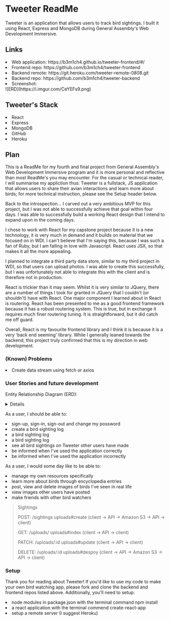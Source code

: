 # Tweeter ReadMe
Tweeter is an application that allows users to track bird sightings. I built it using React, Express and MongoDB during General Assembly's Web Development Immersive.

## Links
<li>Web application: https://b3m1ch4.github.io/tweeter-frontend/#/</li>
<li>Frontend repo: https://github.com/b3m1ch4/tweeter-frontend</li>
<li>Backend remote: https://git.heroku.com/tweeter-remote-0808.git</li>
<li>Backend repo: https://github.com/b3m1ch4/tweeter-backend</li>
<li>Screenshot: </li>
![ERD](https://i.imgur.com/CeYEFs9.png)

## Tweeter's Stack
<li> React </li>
<li> Express </li>
<li> MongoDB </li>
<li> GitHub </li>
<li> Heroku </li>

## Plan
This is a ReadMe for my fourth and final project from General Assembly's Web Development
Immersive program and it is more personal and reflective than most ReadMe's you may encounter. For the casual or technical reader, I will summarise my appliction thus: Tweeter is a fullstack, JS application that allows users to share their avian interactions and learn more about birds; for more technical instruction, please see the Setup header below.

Back to the introspection... I carved out a very ambitious MVP for this project, but I was not able to successfully achieve that goal within four days. I was able to successfully build a working React design that I intend to expand upon in the coming days.

I chose to work with React for my capstone project because it is a new technology, it
is very much in demand and it builds on material that we focused on in WDI. I can't
believe that I'm saying this, because I was such a fan of Ruby, but I am falling in love
with Javascript. React uses JSX, so that makes it all the more appealing.

I planned to integrate a third party data store, similar to my third project in WDI, so that users can upload photos. I was able to create this successfully, but I was unfortunately not able to integrate this with the client and is therefore not in production.

React is trickier than it may seem. Whilst it is very similar to JQuery, there are a
number of things I took for granted in JQuery that I couldn't (or shouldn't) have with
React. One major component I learned about in React is routering. React has been presented
to me as a good frontend framework because it has a robust routering system. This is true,
but in exchange it requires much finer routering tuning. It is straightforward, but it did
catch me off guard.

Overall, React is my favourite frontend library and I think it is because it is a very 'back end seeming' library. While I generally leaned towards the backend, this project truly confirmed that this is my direction in web development.

### (Known) Problems
  <li> Create data stream using fetch or axios </li>

### User Stories and future development
Entity Relationship Diagram (ERD):
<details>
![ERD](https://i.imgur.com/DTRBLDy.jpg)
</details>

As a user, I should be able to:

<li> sign-up, sign-in, sign-out and change my possword </li>
<li> create a bird sighting log </li>
<li> a bird sighting log </li>
<li> a bird sighting log </li>
<li> see all bird sightings on Tweeter other users have made </li>
<li> be informed when I've used the application correctly </li>
<li> be informed when I've used the application incorrectly </li>

As a user, I would some day like to be able to:

<li> manage my own resources specifically </li>
<li> learn more about birds through encyclopedia entries </li>
<li> post, view and delete images of birds I've seen in real life </li>
<li> view images other users have posted </li>
<li> make friends with other bird watchers </li>


<blockquote>
Sightings
<p> POST: /sightings uploads#create (client -> API -> Amazon S3 -> API -> client) </p>
<p> GET: /uploads/ uploads#index (client -> API -> client) </p>
<p> PATCH: /uploads/:id uploads#update (client -> API -> client) </p>
<p> DELETE: /uploads/:id uploads#despoy (client -> API -> Amazon S3 -> API -> client) </p>
</blockquote>

### Setup
Thank you for reading about Tweeter! If you'd like to use my code to make your
own bird watching app, please fork and clone the backend and frontend repos listed
above. Additionally, you'll need to setup:

<li>node modules in package.json with the terminal command npm install</li>
<li>a react application with the terminal commend create-react-app</li>
<li>setup a remote server (I suggest Heroku)</li>
